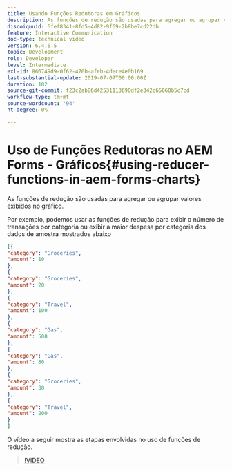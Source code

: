 ```yaml
---
title: Usando Funções Redutoras em Gráficos
description: As funções de redução são usadas para agregar ou agrupar valores que são exibidos no gráfico. O vídeo a seguir mostra as etapas envolvidas no uso de funções de redução.
discoiquuid: 6fef8341-8fd5-4d82-9f69-2b8be7cd22db
feature: Interactive Communication
doc-type: technical video
version: 6.4,6.5
topic: Development
role: Developer
level: Intermediate
exl-id: 866749d9-0f62-470b-afeb-4dece4e0b169
last-substantial-update: 2019-07-07T00:00:00Z
duration: 182
source-git-commit: f23c2ab86d42531113690df2e342c65060b5c7cd
workflow-type: tm+mt
source-wordcount: '94'
ht-degree: 0%

---
```


# Uso de Funções Redutoras no AEM Forms - Gráficos{#using-reducer-functions-in-aem-forms-charts}

As funções de redução são usadas para agregar ou agrupar valores exibidos no gráfico.


Por exemplo, podemos usar as funções de redução para exibir o número de transações por categoria ou exibir a maior despesa por categoria dos dados de amostra mostrados abaixo

```json
[{
"category": "Groceries",
"amount": 10
},
{
"category": "Groceries",
"amount": 20
},
{
"category": "Travel",
"amount": 100
},
{
"category": "Gas",
"amount": 500
},
{
"category": "Gas",
"amount": 80
},
{
"category": "Groceries",
"amount": 30
},
{
"category": "Travel",
"amount": 200
}
]
```

O vídeo a seguir mostra as etapas envolvidas no uso de funções de redução.

>[!VIDEO](https://video.tv.adobe.com/v/21368?quality=12&learn=on)
